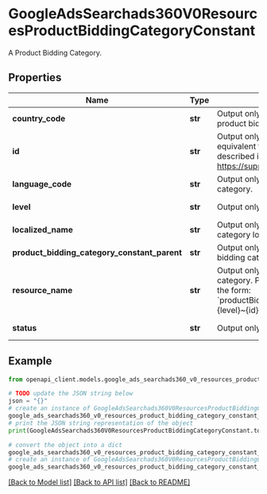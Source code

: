 # GoogleAdsSearchads360V0ResourcesProductBiddingCategoryConstant

A Product Bidding Category.

## Properties

Name | Type | Description | Notes
------------ | ------------- | ------------- | -------------
**country_code** | **str** | Output only. Two-letter upper-case country code of the product bidding category. | [optional] [readonly] 
**id** | **str** | Output only. ID of the product bidding category. This ID is equivalent to the google_product_category ID as described in this article: https://support.google.com/merchants/answer/6324436. | [optional] [readonly] 
**language_code** | **str** | Output only. Language code of the product bidding category. | [optional] [readonly] 
**level** | **str** | Output only. Level of the product bidding category. | [optional] [readonly] 
**localized_name** | **str** | Output only. Display value of the product bidding category localized according to language_code. | [optional] [readonly] 
**product_bidding_category_constant_parent** | **str** | Output only. Resource name of the parent product bidding category. | [optional] [readonly] 
**resource_name** | **str** | Output only. The resource name of the product bidding category. Product bidding category resource names have the form: &#x60;productBiddingCategoryConstants/{country_code}~{level}~{id}&#x60; | [optional] [readonly] 
**status** | **str** | Output only. Status of the product bidding category. | [optional] [readonly] 

## Example

```python
from openapi_client.models.google_ads_searchads360_v0_resources_product_bidding_category_constant import GoogleAdsSearchads360V0ResourcesProductBiddingCategoryConstant

# TODO update the JSON string below
json = "{}"
# create an instance of GoogleAdsSearchads360V0ResourcesProductBiddingCategoryConstant from a JSON string
google_ads_searchads360_v0_resources_product_bidding_category_constant_instance = GoogleAdsSearchads360V0ResourcesProductBiddingCategoryConstant.from_json(json)
# print the JSON string representation of the object
print(GoogleAdsSearchads360V0ResourcesProductBiddingCategoryConstant.to_json())

# convert the object into a dict
google_ads_searchads360_v0_resources_product_bidding_category_constant_dict = google_ads_searchads360_v0_resources_product_bidding_category_constant_instance.to_dict()
# create an instance of GoogleAdsSearchads360V0ResourcesProductBiddingCategoryConstant from a dict
google_ads_searchads360_v0_resources_product_bidding_category_constant_from_dict = GoogleAdsSearchads360V0ResourcesProductBiddingCategoryConstant.from_dict(google_ads_searchads360_v0_resources_product_bidding_category_constant_dict)
```
[[Back to Model list]](../README.md#documentation-for-models) [[Back to API list]](../README.md#documentation-for-api-endpoints) [[Back to README]](../README.md)


